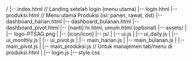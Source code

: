/
|-- index.html         // Landing setelah login (menu utama)
|-- login.html
|-- produksi.html      // Menu utama Produksi (isi: panen, rawat, dst)
|-- dashboard_harian.html
|-- dashboard_bulanan.html
|-- dashboard_pivot.html
|-- [nanti] hr.html, umum.html (optional)
|-- assets/
|   |-- logo-PTSAG.png
|   |-- [icon/icon]
|-- js/
|   |-- ui.js
|   |-- ui_daily.js
|   |-- ui_monthly.js
|   |-- ui_pivot.js
|   |-- main_harian.js
|   |-- main_bulanan.js
|   |-- main_pivot.js
|   |-- main_produksi.js   // Untuk manajemen tab/menu di produksi.html
|   |-- login.js
|-- style.css
